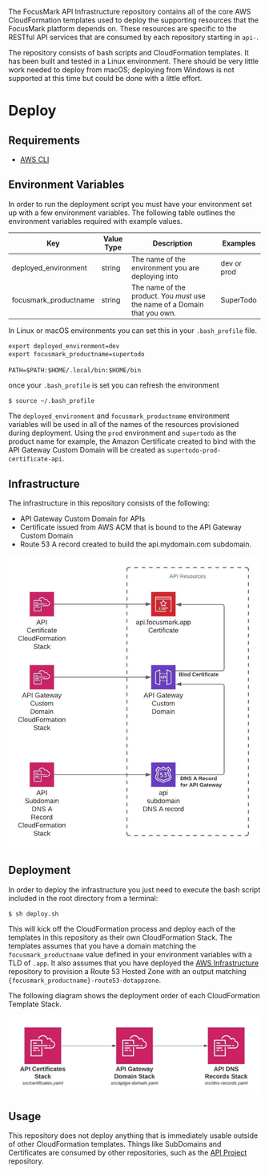 The FocusMark API Infrastructure repository contains all of the core AWS CloudFormation templates used to deploy the supporting resources that the FocusMark platform depends on. These resources are specific to the RESTful API services that are consumed by each repository starting in `api-`.

The repository consists of bash scripts and CloudFormation templates. It has been built and tested in a Linux environment. There should be very little work needed to deploy from macOS; deploying from Windows is not supported at this time but could be done with a little effort.

# Deploy

## Requirements

- [AWS CLI](https://docs.aws.amazon.com/cli/latest/userguide/install-cliv1.html)

## Environment Variables
In order to run the deployment script you must have your environment set up with a few environment variables. The following table outlines the environment variables required with example values.

| Key                  | Value Type | Description | Examples                                           |
|----------------------|------------|-------------|----------------------------------------------------|
| deployed_environment | string     | The name of the environment you are deploying into | dev or prod |
| focusmark_productname | string | The name of the product. You _must_ use the name of a Domain that you own. | SuperTodo |


In Linux or macOS environments you can set this in your `.bash_profile` file.

```
export deployed_environment=dev
export focusmark_productname=supertodo

PATH=$PATH:$HOME/.local/bin:$HOME/bin
```

once your `.bash_profile` is set you can refresh the environment

```
$ source ~/.bash_profile
```

The `deployed_environment` and `focusmark_productname` environment variables will be used in all of the names of the resources provisioned during deployment. Using the `prod` environment and `supertodo` as the product name for example, the Amazon Certificate created to bind with the API Gateway Custom Domain will be created as `supertodo-prod-certificate-api`.

## Infrastructure

The infrastructure in this repository consists of the following:

- API Gateway Custom Domain for APIs
- Certificate issued from AWS ACM that is bound to the API Gateway Custom Domain
- Route 53 A record created to build the api.mydomain.com subdomain.

![Resources](/docs/api-infrastructure-resources.jpeg)

## Deployment

In order to deploy the infrastructure you just need to execute the bash script included in the root directory from a terminal:

```
$ sh deploy.sh
```

This will kick off the CloudFormation process and deploy each of the templates in this repository as their own CloudFormation Stack. The templates assumes that you have a domain matching the `focusmark_productname` value defined in your environment variables with a TLD of `.app`. It also assumes that you have deployed the [AWS Infrastructure](https://github.com/focusmark/aws-infrastructure) repository to provision a Route 53 Hosted Zone with an output matching `{focusmark_productname}-route53-dotappzone`.

The following diagram shows the deployment order of each CloudFormation Template Stack.

![Deployment](/docs/api-infrastructure-deployment.jpeg)

## Usage
This repository does not deploy anything that is immediately usable outside of other CloudFormation templates. Things like SubDomains and Certificates are consumed by other repositories, such as the [API Project](https://github.com/focusmark/api-project) repository. 